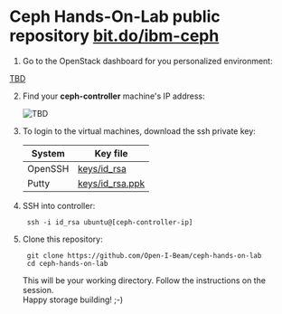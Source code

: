 Ceph Hands-On-Lab public repository [bit.do/ibm-ceph][this]
===========================================================

1. Go to the OpenStack dashboard for you personalized environment:    

 [TBD][dashboard]

2. Find your **ceph-controller** machine's IP address:

    ![TBD](imgurl)

3. To login to the virtual machines, download the ssh private key:
 
    | System  | Key file                                                                                                  |
    | ------- | --------------------------------------------------------------------------------------------------------- |
    | OpenSSH | [keys/id_rsa](https://raw.githubusercontent.com/Open-I-Beam/ceph-hands-on-lab/master/keys/id_rsa)         |
    | Putty   | [keys/id_rsa.ppk](https://raw.githubusercontent.com/Open-I-Beam/ceph-hands-on-lab/master/keys/id_rsa.ppk) |

4. SSH into controller:  

        ssh -i id_rsa ubuntu@[ceph-controller-ip]

5. Clone this repository:

        git clone https://github.com/Open-I-Beam/ceph-hands-on-lab
        cd ceph-hands-on-lab

    This will be your working directory. Follow the instructions on the session.  
    Happy storage building! ;-)

[this]: http://bit.do/ibm-ceph
[dashboard]: example.com
